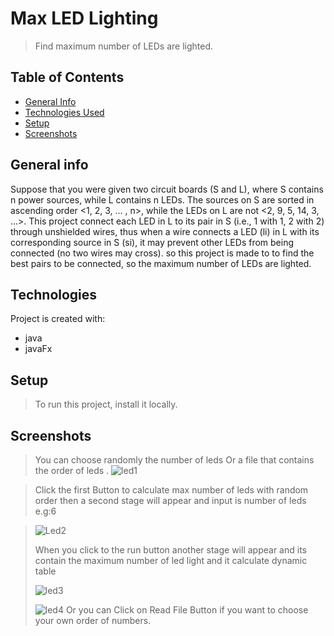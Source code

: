 
  # Max LED Lighting
  >Find maximum number of LEDs are lighted.
  ## Table of Contents
* [General Info](#general-information)
* [Technologies Used](#technologies-used)
* [Setup](#setup)
* [Screenshots](#screenshots)

## General info
Suppose that you were given two circuit boards (S and L), where S contains n power sources, while L contains n
LEDs. The sources on S are sorted in ascending order <1, 2, 3, … , n>, while the LEDs on L are not <2, 9, 5, 14, 3, 
…>. This project connect each LED in L to its pair in S (i.e., 1 with 1, 2 with 2) through unshielded wires, 
thus when a wire connects a LED (li) in L with its corresponding source in S (si), it may prevent other LEDs from 
being connected (no two wires may cross).
so this project is made to to find the best pairs to be connected, so the maximum number of LEDs are lighted.
## Technologies
Project is created with:
* java
* javaFx
## Setup
>To run this project, install it locally.
## Screenshots
>You can choose randomly the number of leds Or  a file that contains the order of leds .
>![led1](https://user-images.githubusercontent.com/86316644/157325623-9fc647be-f201-4567-9aa6-85b3bb704590.PNG)

>Click the first Button to calculate max number of leds with random order then a second stage will appear and input is number of leds e.g:6

>![Led2](https://user-images.githubusercontent.com/86316644/157326656-cd759819-7647-420b-b8c1-83e09752c822.PNG)
>
>When you click to the run button another stage will appear and its contain the maximum number of led light and it calculate dynamic table 
>
>![led3](https://user-images.githubusercontent.com/86316644/157327125-3c8af092-4bda-422e-9354-2cf54943a4fa.PNG)
>
>![led4](https://user-images.githubusercontent.com/86316644/157327139-9514d039-a98c-4e47-b225-1214909aa194.PNG)
>Or you can Click on Read File Button if you want to choose your own order of numbers.


